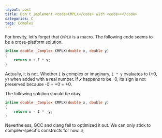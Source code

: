 ```yaml
---
layout: post
title: Don't implement <code>CMPLX</code> with <code>+</code>
categories: C
tags: Complex
---
```

For brevity, let's forget that `CMPLX` is a macro.  The following code seems to
be a cross-platform solution.

```c
inline double _Complex CMPLX(double x, double y)
{
	return x + I * y;
}
```

Actually, it is not.  Whether `I` is complex or imaginary, `I * y` evaluates to
(+0, <var>y</var>) when added with a real number.  If <var>x</var> happens to
be -0, its sign is not preserved because -0 + +0 = +0.

The following solution should be okay.

```c
inline double _Complex CMPLX(double x, double y)
{
	return x - I * -y;
}
```

Nevertheless, GCC and clang fail to optimized it out.  We can only stick to
compiler-specific constructs for now. :(
